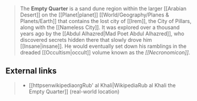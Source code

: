 > The **Empty Quarter** is a sand dune region within the larger [[Arabian Desert]] on the [[Planet|planet]] [[World/Geography/Planes & Planets/Earth]] that contains the lost city of [[Irem]], the City of Pillars, along with the [[Nameless City]]. It was explored over a thousand years ago by the [[Abdul Alhazred|Mad Poet Abdul Alhazred]], who discovered secrets hidden there that slowly drove him [[Insane|insane]]. He would eventually set down his ramblings in the dreaded [[Occultism|occult]] volume known as the *[[Necronomicon]]*.




## External links

> - [[httpsenwikipediaorgRub' al Khali|WikipediaRub al Khali the Empty Quarter]] (real-world location)




